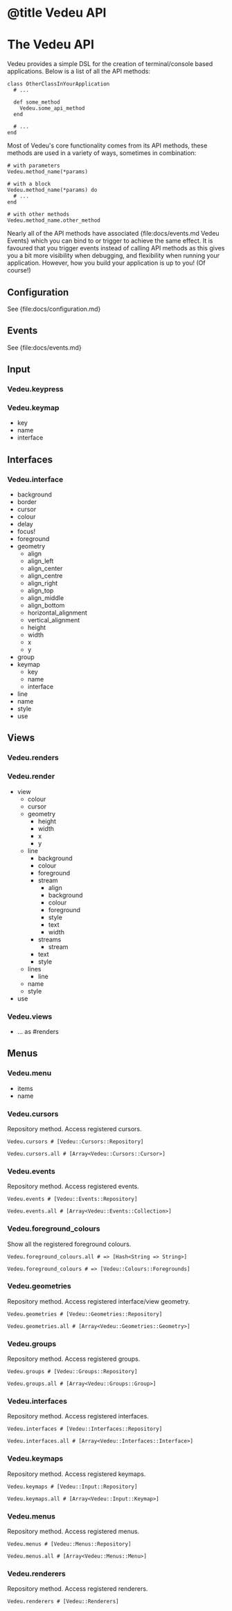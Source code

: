 # @title Vedeu API
# The Vedeu API

Vedeu provides a simple DSL for the creation of terminal/console based
applications. Below is a list of all the API methods:

    class OtherClassInYourApplication
      # ...

      def some_method
        Vedeu.some_api_method
      end

      # ...
    end

Most of Vedeu's core functionality comes from its API methods, these
methods are used in a variety of ways, sometimes in combination:

    # with parameters
    Vedeu.method_name(*params)

    # with a block
    Vedeu.method_name(*params) do
      # ...
    end

    # with other methods
    Vedeu.method_name.other_method

Nearly all of the API methods have associated
{file:docs/events.md Vedeu Events} which you can bind to or trigger to
achieve the same effect. It is favoured that you trigger events
instead of calling API methods as this gives you a bit more visibility
when debugging, and flexibility when running your application.
However, how you build your application is up to you! (Of course!)

## Configuration

See {file:docs/configuration.md}

## Events

See {file:docs/events.md}

## Input

### Vedeu.keypress
### Vedeu.keymap
  - key
  - name
  - interface

## Interfaces

### Vedeu.interface
  - background
  - border
  - cursor
  - colour
  - delay
  - focus!
  - foreground
  - geometry
    - align
    - align_left
    - align_center
    - align_centre
    - align_right
    - align_top
    - align_middle
    - align_bottom
    - horizontal_alignment
    - vertical_alignment
    - height
    - width
    - x
    - y
  - group
  - keymap
    - key
    - name
    - interface
  - line
  - name
  - style
  - use

## Views

### Vedeu.renders
### Vedeu.render
  - view
    - colour
    - cursor
    - geometry
      - height
      - width
      - x
      - y
    - line
      - background
      - colour
      - foreground
      - stream
        - align
        - background
        - colour
        - foreground
        - style
        - text
        - width
      - streams
        - stream
      - text
      - style
    - lines
      - line
    - name
    - style
  - use

### Vedeu.views
  - ... as #renders

## Menus

### Vedeu.menu
  - items
  - name

### Vedeu.cursors

Repository method. Access registered cursors.

    Vedeu.cursors # [Vedeu::Cursors::Repository]

    Vedeu.cursors.all # [Array<Vedeu::Cursors::Cursor>]

### Vedeu.events

Repository method. Access registered events.

    Vedeu.events # [Vedeu::Events::Repository]

    Vedeu.events.all # [Array<Vedeu::Events::Collection>]

### Vedeu.foreground_colours

Show all the registered foreground colours.

    Vedeu.foreground_colours.all # => [Hash<String => String>]

    Vedeu.foreground_colours # => [Vedeu::Colours::Foregrounds]

### Vedeu.geometries

Repository method. Access registered interface/view geometry.

    Vedeu.geometries # [Vedeu::Geometries::Repository]

    Vedeu.geometries.all # [Array<Vedeu::Geometries::Geometry>]


### Vedeu.groups

Repository method. Access registered groups.

    Vedeu.groups # [Vedeu::Groups::Repository]

    Vedeu.groups.all # [Array<Vedeu::Groups::Group>]

### Vedeu.interfaces

Repository method. Access registered interfaces.

    Vedeu.interfaces # [Vedeu::Interfaces::Repository]

    Vedeu.interfaces.all # [Array<Vedeu::Interfaces::Interface>]

### Vedeu.keymaps

Repository method. Access registered keymaps.

    Vedeu.keymaps # [Vedeu::Input::Repository]

    Vedeu.keymaps.all # [Array<Vedeu::Input::Keymap>]

### Vedeu.menus

Repository method. Access registered menus.

    Vedeu.menus # [Vedeu::Menus::Repository]

    Vedeu.menus.all # [Array<Vedeu::Menus::Menu>]


### Vedeu.renderers

Repository method. Access registered renderers.

    Vedeu.renderers # [Vedeu::Renderers]

